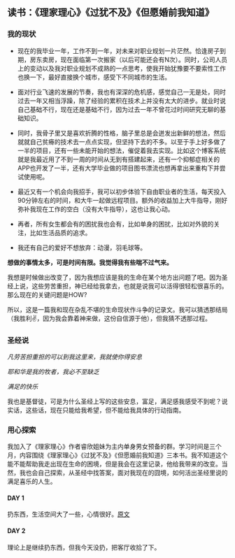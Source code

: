## 读书：《理家理心》《过犹不及》《但愿婚前我知道》
### 我的现状
- 现在的我毕业一年，工作不到一年，对未来对职业规划一片茫然。恰逢房子到期，房东卖房，现在面临第一次搬家（以后可能还会有N次）。同时，公司人员上的变动以及我对职业规划不成熟的一点思考，使我开始犹豫要不要索性工作也换一下，最好直接换个城市，感受下不同城市的生活。
- 面对行业飞速的发展的节奏，我也有深深的危机感，感觉自己一无是处，同时过去一年又相当浮躁，除了经验的累积在技术上并没有太大的进步。就业时说自己基础不行，现在还是基础不行，因为过去一年不曾花过时间研究无聊的基础知识。

- 同时，我骨子里又是喜欢折腾的性格，脑子里总是会迸发出新鲜的想法，然后就就自己贫瘠的技术去一点点实现，但坚持下去的不多。以至于手上好多做了一半的项目，还有一些未能开始的想法，催促着我去实现。比如这个博客系统就是我最近用了不到一周的时间从无到有搭建起来，还有一个抑郁症相关的APP也开发了一半，还有大学毕业做的项目图书漂流也想再拿出来重构下并尝试使用呢。

- 最近又有一个机会向我招手，我可以初步体验下自由职业者的生活，每天投入90分钟左右的时间，和大牛一起做远程项目。额外的收益加上大牛指导，刚好弥补我现在工作的空白（没有大牛指导），这也让我心动。

- 再者，所有女生都会有的困扰我也会有，比如单身的困扰，比如对外貌的关注，比如生活品质的追求。

- 我还有自己的爱好不想放弃：动漫，羽毛球等。

**想做的事情太多，可是时间有限。我觉得我有些喘不过气来。**

我想是时候做出改变了，因为我想应该是我的生命在某个地方出问题了吧。因为圣经上说，这些劳苦重担，神已经给我拿去，也就是说我可以活得很轻松很喜乐的。那么现在的关键问题是HOW?

所以，这是一篇我和现在杂乱不堪的生命现状作斗争的记录文。我可以猜透那结局（我胜利✌️，因为我会靠着神来做，这份自信源于他），但我猜不透那过程。

### 圣经说
*凡劳苦担重担的可以到我这里来，我就使你得安息*

*耶和华是我的牧者，我必不至缺乏*

*满足的快乐*

我也是基督徒，可是为什么圣经上写的这些安息，富足，满足感我感受不到呢？说实话，这些话，现在只能给我希望，但不能给我具体的行动指南。

### 用心探索
我加入了《理家理心》作者睿欣姐妹为主内单身男女预备的群。学习时间是三个月，内容围绕《理家理心》《过犹不及》《但愿婚前我知道》三本书。我不知道这个能不能帮助我走出现在生命的困境，但是我会在这里记录，他给我带来的改变。当然，我也会自己探索，从圣经中找答案，面对我现在的囧境，如何活出圣经里说的满足喜乐的人生。

#### DAY 1
扔东西，生活空间大了一些，心情很好。[原文](https://mp.weixin.qq.com/s/SOjxa0GFaVCf5G0R9FKEmw)
#### DAY 2
理论上是继续扔东西，但我今天没扔，把客厅收拾了下。
